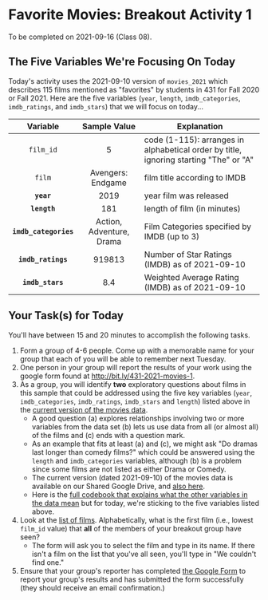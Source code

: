 # Favorite Movies: Breakout Activity 1

To be completed on 2021-09-16 (Class 08).

## The Five Variables We're Focusing On Today

Today's activity uses the 2021-09-10 version of `movies_2021` which describes 115 films mentioned as "favorites" by students in 431 for Fall 2020 or Fall 2021. Here are the five variables (`year`, `length`, `imdb_categories`, `imdb_ratings`, and `imdb_stars`) that we will focus on today...

Variable | Sample Value | Explanation
:--------: | :------------: | ------------------------------------------------------------------------
`film_id` | 5 | code (1-115): arranges in alphabetical order by title, ignoring starting "The" or "A"
`film` | Avengers: Endgame | film title according to IMDB
**`year`** | 2019 | year film was released
**`length`** | 181 | length of film (in minutes)
**`imdb_categories`** | Action, Adventure, Drama | Film Categories specified by IMDB (up to 3)
**`imdb_ratings`** | 919813 | Number of Star Ratings (IMDB) as of 2021-09-10
**`imdb_stars`** | 8.4 | Weighted Average Rating (IMDB) as of 2021-09-10

## Your Task(s) for Today

You'll have between 15 and 20 minutes to accomplish the following tasks.

1. Form a group of 4-6 people. Come up with a memorable name for your group that each of you will be able to remember next Tuesday.
2. One person in your group will report the results of your work using the google form found at http://bit.ly/431-2021-movies-1. 
3. As a group, you will identify **two** exploratory questions about films in this sample that could be addressed using the five key variables (`year`, `imdb_categories`, `imdb_ratings`, `imdb_stars` and `length`) listed above in the [current version of the movies data](https://github.com/THOMASELOVE/431-2021/blob/main/classes/movies/data/movies_2021-09-10.csv).
    - A good question (a) explores relationships involving two or more variables from the data set (b) lets us use data from all (or almost all) of the films and (c) ends with a question mark.
    - As an example that fits at least (a) and (c), we might ask "Do dramas last longer than comedy films?" which could be answered using the `length` and `imdb_categories` variables, although (b) is a problem since some films are not listed as either Drama or Comedy.
   - The current version (dated 2021-09-10) of the movies data is available on our Shared Google Drive, and [also here](https://github.com/THOMASELOVE/431-2021/blob/main/classes/movies/data/movies_2021-09-10.csv).
    - Here is the [full codebook that explains what the other variables in the data mean](https://github.com/THOMASELOVE/431-2021/blob/main/classes/movies/movies_codebook.md) but for today, we're sticking to the five variables listed above.
4. Look at the [list of films](https://github.com/THOMASELOVE/431-2021/blob/main/classes/movies/movies_list.md). Alphabetically, what is the first film (i.e., lowest `film_id` value) that **all** of the members of your breakout group have seen? 
    - The form will ask you to select the film and type in its name. If there isn't a film on the list that you've all seen, you'll type in "We couldn't find one."
5. Ensure that your group's reporter has completed [the Google Form](http://bit.ly/431-2021-movies-1) to report your group's results and has submitted the form successfully (they should receive an email confirmation.)

